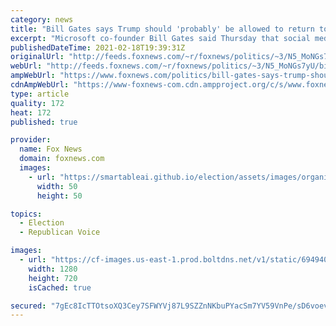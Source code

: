 ```yaml
---
category: news
title: "Bill Gates says Trump should 'probably' be allowed to return to social media"
excerpt: "Microsoft co-founder Bill Gates said Thursday that social media companies should let President Trump back on their platforms, despite his \"corrosive\" election fraud claims. "
publishedDateTime: 2021-02-18T19:39:31Z
originalUrl: "http://feeds.foxnews.com/~r/foxnews/politics/~3/N5_MoNGs7yU/bill-gates-says-trump-should-probably-be-allowed-to-return-to-social-media"
webUrl: "http://feeds.foxnews.com/~r/foxnews/politics/~3/N5_MoNGs7yU/bill-gates-says-trump-should-probably-be-allowed-to-return-to-social-media"
ampWebUrl: "https://www.foxnews.com/politics/bill-gates-says-trump-should-probably-be-allowed-to-return-to-social-media.amp"
cdnAmpWebUrl: "https://www-foxnews-com.cdn.ampproject.org/c/s/www.foxnews.com/politics/bill-gates-says-trump-should-probably-be-allowed-to-return-to-social-media.amp"
type: article
quality: 172
heat: 172
published: true

provider:
  name: Fox News
  domain: foxnews.com
  images:
    - url: "https://smartableai.github.io/election/assets/images/organizations/foxnews.com-50x50.jpg"
      width: 50
      height: 50

topics:
  - Election
  - Republican Voice

images:
  - url: "https://cf-images.us-east-1.prod.boltdns.net/v1/static/694940094001/293bed5e-ef2c-4f3b-a18d-a7c565bbef69/1133c664-0b35-4f1f-9163-666f52e5e1dd/1280x720/match/image.jpg"
    width: 1280
    height: 720
    isCached: true

secured: "7gEc8IcTTOtsoXQ3Cey7SFWYVj87L9SZZnNKbuPYacSm7YV59VnPe/sD6voevzKf0KTGdrzDMQ4LMrXyzHDolXok0Lt/8qrYSzLbThpGtYti+PWzj+R/gOOjvygPBggDTFWOMuRGh/9C5AhUGzcJkRUEz/gkHCrOt505VmRX0MLZcsBke/pi3PvXxRC2wAjVORxtFcb1XuSF7jndu5luWPTXtfL8DijCVnZiYGAhkhk21RB/ZNGn8fb4922su1ArnQ5gvXlOZuowh6EXrTwy6Fr4AIywawaAMPupsxB+GNOh1l8O/R8R8xvOGcFNmIMKuVnmortB3D+dRxUUU7rBtDC30bDKSaWMtJWDo32Q1yQ=;8NSeJEOki+4G7fNq4UAAfA=="
---
```


